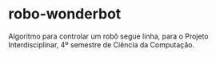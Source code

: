 # robo-wonderbot
Algoritmo para controlar um robô segue linha, para o Projeto Interdisciplinar, 4º semestre de Ciência da Computação.
